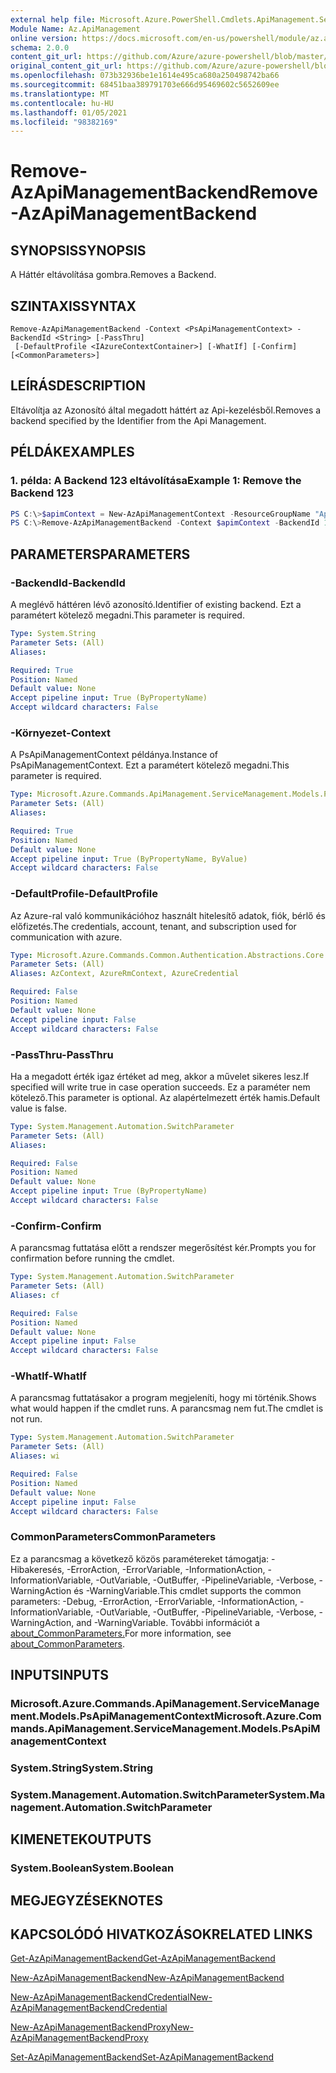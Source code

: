 ```yaml
---
external help file: Microsoft.Azure.PowerShell.Cmdlets.ApiManagement.ServiceManagement.dll-Help.xml
Module Name: Az.ApiManagement
online version: https://docs.microsoft.com/en-us/powershell/module/az.apimanagement/remove-azapimanagementbackend
schema: 2.0.0
content_git_url: https://github.com/Azure/azure-powershell/blob/master/src/ApiManagement/ApiManagement/help/Remove-AzApiManagementBackend.md
original_content_git_url: https://github.com/Azure/azure-powershell/blob/master/src/ApiManagement/ApiManagement/help/Remove-AzApiManagementBackend.md
ms.openlocfilehash: 073b32936be1e1614e495ca680a250498742ba66
ms.sourcegitcommit: 68451baa389791703e666d95469602c5652609ee
ms.translationtype: MT
ms.contentlocale: hu-HU
ms.lasthandoff: 01/05/2021
ms.locfileid: "98382169"
---
```

# <span data-ttu-id="0dce0-101">Remove-AzApiManagementBackend</span><span class="sxs-lookup"><span data-stu-id="0dce0-101">Remove-AzApiManagementBackend</span></span>

## <span data-ttu-id="0dce0-102">SYNOPSIS</span><span class="sxs-lookup"><span data-stu-id="0dce0-102">SYNOPSIS</span></span>
<span data-ttu-id="0dce0-103">A Háttér eltávolítása gombra.</span><span class="sxs-lookup"><span data-stu-id="0dce0-103">Removes a Backend.</span></span>

## <span data-ttu-id="0dce0-104">SZINTAXIS</span><span class="sxs-lookup"><span data-stu-id="0dce0-104">SYNTAX</span></span>

```
Remove-AzApiManagementBackend -Context <PsApiManagementContext> -BackendId <String> [-PassThru]
 [-DefaultProfile <IAzureContextContainer>] [-WhatIf] [-Confirm] [<CommonParameters>]
```

## <span data-ttu-id="0dce0-105">LEÍRÁS</span><span class="sxs-lookup"><span data-stu-id="0dce0-105">DESCRIPTION</span></span>
<span data-ttu-id="0dce0-106">Eltávolítja az Azonosító által megadott háttért az Api-kezelésből.</span><span class="sxs-lookup"><span data-stu-id="0dce0-106">Removes a backend specified by the Identifier from the Api Management.</span></span>

## <span data-ttu-id="0dce0-107">PÉLDÁK</span><span class="sxs-lookup"><span data-stu-id="0dce0-107">EXAMPLES</span></span>

### <span data-ttu-id="0dce0-108">1. példa: A Backend 123 eltávolítása</span><span class="sxs-lookup"><span data-stu-id="0dce0-108">Example 1: Remove the Backend 123</span></span>
```powershell
PS C:\>$apimContext = New-AzApiManagementContext -ResourceGroupName "Api-Default-WestUS" -ServiceName "contoso"
PS C:\>Remove-AzApiManagementBackend -Context $apimContext -BackendId 123 -PassThru
```

## <span data-ttu-id="0dce0-109">PARAMETERS</span><span class="sxs-lookup"><span data-stu-id="0dce0-109">PARAMETERS</span></span>

### <span data-ttu-id="0dce0-110">-BackendId</span><span class="sxs-lookup"><span data-stu-id="0dce0-110">-BackendId</span></span>
<span data-ttu-id="0dce0-111">A meglévő háttéren lévő azonosító.</span><span class="sxs-lookup"><span data-stu-id="0dce0-111">Identifier of existing backend.</span></span>
<span data-ttu-id="0dce0-112">Ezt a paramétert kötelező megadni.</span><span class="sxs-lookup"><span data-stu-id="0dce0-112">This parameter is required.</span></span>

```yaml
Type: System.String
Parameter Sets: (All)
Aliases:

Required: True
Position: Named
Default value: None
Accept pipeline input: True (ByPropertyName)
Accept wildcard characters: False
```

### <span data-ttu-id="0dce0-113">-Környezet</span><span class="sxs-lookup"><span data-stu-id="0dce0-113">-Context</span></span>
<span data-ttu-id="0dce0-114">A PsApiManagementContext példánya.</span><span class="sxs-lookup"><span data-stu-id="0dce0-114">Instance of PsApiManagementContext.</span></span>
<span data-ttu-id="0dce0-115">Ezt a paramétert kötelező megadni.</span><span class="sxs-lookup"><span data-stu-id="0dce0-115">This parameter is required.</span></span>

```yaml
Type: Microsoft.Azure.Commands.ApiManagement.ServiceManagement.Models.PsApiManagementContext
Parameter Sets: (All)
Aliases:

Required: True
Position: Named
Default value: None
Accept pipeline input: True (ByPropertyName, ByValue)
Accept wildcard characters: False
```

### <span data-ttu-id="0dce0-116">-DefaultProfile</span><span class="sxs-lookup"><span data-stu-id="0dce0-116">-DefaultProfile</span></span>
<span data-ttu-id="0dce0-117">Az Azure-ral való kommunikációhoz használt hitelesítő adatok, fiók, bérlő és előfizetés.</span><span class="sxs-lookup"><span data-stu-id="0dce0-117">The credentials, account, tenant, and subscription used for communication with azure.</span></span>

```yaml
Type: Microsoft.Azure.Commands.Common.Authentication.Abstractions.Core.IAzureContextContainer
Parameter Sets: (All)
Aliases: AzContext, AzureRmContext, AzureCredential

Required: False
Position: Named
Default value: None
Accept pipeline input: False
Accept wildcard characters: False
```

### <span data-ttu-id="0dce0-118">-PassThru</span><span class="sxs-lookup"><span data-stu-id="0dce0-118">-PassThru</span></span>
<span data-ttu-id="0dce0-119">Ha a megadott érték igaz értéket ad meg, akkor a művelet sikeres lesz.</span><span class="sxs-lookup"><span data-stu-id="0dce0-119">If specified will write true in case operation succeeds.</span></span>
<span data-ttu-id="0dce0-120">Ez a paraméter nem kötelező.</span><span class="sxs-lookup"><span data-stu-id="0dce0-120">This parameter is optional.</span></span>
<span data-ttu-id="0dce0-121">Az alapértelmezett érték hamis.</span><span class="sxs-lookup"><span data-stu-id="0dce0-121">Default value is false.</span></span>

```yaml
Type: System.Management.Automation.SwitchParameter
Parameter Sets: (All)
Aliases:

Required: False
Position: Named
Default value: None
Accept pipeline input: True (ByPropertyName)
Accept wildcard characters: False
```

### <span data-ttu-id="0dce0-122">-Confirm</span><span class="sxs-lookup"><span data-stu-id="0dce0-122">-Confirm</span></span>
<span data-ttu-id="0dce0-123">A parancsmag futtatása előtt a rendszer megerősítést kér.</span><span class="sxs-lookup"><span data-stu-id="0dce0-123">Prompts you for confirmation before running the cmdlet.</span></span>

```yaml
Type: System.Management.Automation.SwitchParameter
Parameter Sets: (All)
Aliases: cf

Required: False
Position: Named
Default value: None
Accept pipeline input: False
Accept wildcard characters: False
```

### <span data-ttu-id="0dce0-124">-WhatIf</span><span class="sxs-lookup"><span data-stu-id="0dce0-124">-WhatIf</span></span>
<span data-ttu-id="0dce0-125">A parancsmag futtatásakor a program megjeleníti, hogy mi történik.</span><span class="sxs-lookup"><span data-stu-id="0dce0-125">Shows what would happen if the cmdlet runs.</span></span> <span data-ttu-id="0dce0-126">A parancsmag nem fut.</span><span class="sxs-lookup"><span data-stu-id="0dce0-126">The cmdlet is not run.</span></span>

```yaml
Type: System.Management.Automation.SwitchParameter
Parameter Sets: (All)
Aliases: wi

Required: False
Position: Named
Default value: None
Accept pipeline input: False
Accept wildcard characters: False
```

### <span data-ttu-id="0dce0-127">CommonParameters</span><span class="sxs-lookup"><span data-stu-id="0dce0-127">CommonParameters</span></span>
<span data-ttu-id="0dce0-128">Ez a parancsmag a következő közös paramétereket támogatja: -Hibakeresés, -ErrorAction, -ErrorVariable, -InformationAction, -InformationVariable, -OutVariable, -OutBuffer, -PipelineVariable, -Verbose, -WarningAction és -WarningVariable.</span><span class="sxs-lookup"><span data-stu-id="0dce0-128">This cmdlet supports the common parameters: -Debug, -ErrorAction, -ErrorVariable, -InformationAction, -InformationVariable, -OutVariable, -OutBuffer, -PipelineVariable, -Verbose, -WarningAction, and -WarningVariable.</span></span> <span data-ttu-id="0dce0-129">További információt a [about_CommonParameters.](http://go.microsoft.com/fwlink/?LinkID=113216)</span><span class="sxs-lookup"><span data-stu-id="0dce0-129">For more information, see [about_CommonParameters](http://go.microsoft.com/fwlink/?LinkID=113216).</span></span>

## <span data-ttu-id="0dce0-130">INPUTS</span><span class="sxs-lookup"><span data-stu-id="0dce0-130">INPUTS</span></span>

### <span data-ttu-id="0dce0-131">Microsoft.Azure.Commands.ApiManagement.ServiceManagement.Models.PsApiManagementContext</span><span class="sxs-lookup"><span data-stu-id="0dce0-131">Microsoft.Azure.Commands.ApiManagement.ServiceManagement.Models.PsApiManagementContext</span></span>

### <span data-ttu-id="0dce0-132">System.String</span><span class="sxs-lookup"><span data-stu-id="0dce0-132">System.String</span></span>

### <span data-ttu-id="0dce0-133">System.Management.Automation.SwitchParameter</span><span class="sxs-lookup"><span data-stu-id="0dce0-133">System.Management.Automation.SwitchParameter</span></span>

## <span data-ttu-id="0dce0-134">KIMENETEK</span><span class="sxs-lookup"><span data-stu-id="0dce0-134">OUTPUTS</span></span>

### <span data-ttu-id="0dce0-135">System.Boolean</span><span class="sxs-lookup"><span data-stu-id="0dce0-135">System.Boolean</span></span>

## <span data-ttu-id="0dce0-136">MEGJEGYZÉSEK</span><span class="sxs-lookup"><span data-stu-id="0dce0-136">NOTES</span></span>

## <span data-ttu-id="0dce0-137">KAPCSOLÓDÓ HIVATKOZÁSOK</span><span class="sxs-lookup"><span data-stu-id="0dce0-137">RELATED LINKS</span></span>

[<span data-ttu-id="0dce0-138">Get-AzApiManagementBackend</span><span class="sxs-lookup"><span data-stu-id="0dce0-138">Get-AzApiManagementBackend</span></span>](./Get-AzApiManagementBackend.md)

[<span data-ttu-id="0dce0-139">New-AzApiManagementBackend</span><span class="sxs-lookup"><span data-stu-id="0dce0-139">New-AzApiManagementBackend</span></span>](./New-AzApiManagementBackend.md)

[<span data-ttu-id="0dce0-140">New-AzApiManagementBackendCredential</span><span class="sxs-lookup"><span data-stu-id="0dce0-140">New-AzApiManagementBackendCredential</span></span>](./New-AzApiManagementBackendCredential.md)

[<span data-ttu-id="0dce0-141">New-AzApiManagementBackendProxy</span><span class="sxs-lookup"><span data-stu-id="0dce0-141">New-AzApiManagementBackendProxy</span></span>](./New-AzApiManagementBackendProxy.md)

[<span data-ttu-id="0dce0-142">Set-AzApiManagementBackend</span><span class="sxs-lookup"><span data-stu-id="0dce0-142">Set-AzApiManagementBackend</span></span>](./Set-AzApiManagementBackend.md)
